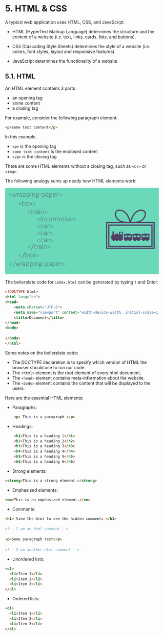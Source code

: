 # 5. HTML & CSS

A typical web application uses HTML, CSS, and JavaScript.

- HTML (HyperText Markup Language) determines the structure and the content of a website (i.e. text, links, cards, lists, and buttons).

- CSS (Cascading Style Sheets) determines the style of a website (i.e. colors, font styles, layout and responsive features).

- JavaScript determines the functionality of a website.

## 5.1. HTML

An HTML element contains 3 parts:

- an opening tag
- some content
- a closing tag

For example, consider the following paragraph element:

```HTML
<p>some text content</p>
```

In this example,

- `<p>` is the opening tag
- `some text content` is the enclosed content
- `</p>` is the closing tag

There are some HTML elements without a closing tag, such as `<br>` or `<img>`.

The following analogy sums up neatly how HTML elements work:

![alt text](/Images/image-7.png)

The boilerplate code for `index.html` can be generated by typing `!` and Enter:

```HTML
<!DOCTYPE html>
<html lang="en">
<head>
    <meta charset="UTF-8">
    <meta name="viewport" content="width=device-width, initial-scale=1.0">
    <title>Document</title>
</head>
<body>

</body>
</html>
```

Some notes on the boilerplate code:

- The DOCTYPE declaration is to specify which version of HTML the browser should use to run our code.
- The `<html>` element is the root element of every html document.
- The `<head>` element contains meta-information about the website.
- The `<body>` element contains the content that will be displayed to the users.

Here are the essential HTML elements:

- Paragraphs:

```HTML
    <p> This is a paragraph </p>
```

- Headings:

```HTML
    <h1>This is a heading 1</h1>
    <h2>This is a heading 2</h2>
    <h3>This is a heading 3</h3>
    <h4>This is a heading 4</h4>
    <h5>This is a heading 5</h5>
    <h6>This is a heading 6</h6>
```

- Strong elements:

```HTML
<strong>This is a strong element.</strong>
```

- Emphasized elements:

```HTML
<em>This is an emphasized element.</em>
```

- Comments:

```HTML
<h1> View the html to see the hidden comments </h1>

<!-- I am an html comment -->

<p>Some paragraph text</p>

<!-- I am another html comment -->
```

- Unordered lists:

```HTML
<ul>
  <li>Item 1</li>
  <li>Item 2</li>
  <li>Item 3</li>
</ul>
```

- Ordered lists:

```HTML
<ol>
  <li>Item 1</li>
  <li>Item 2</li>
  <li>Item 3</li>
</ol>
```
